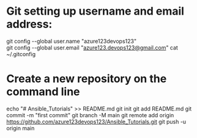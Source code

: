 # Git setting up username and email address:
git config --global user.name "azure123devops123"    
git config --global user.email "azure123.devops123@gmail.com"
cat ~/.gitconfig 

# Create a new repository on the command line
echo "# Ansible_Tutorials" >> README.md
git init
git add README.md
git commit -m "first commit"
git branch -M main
git remote add origin https://github.com/azure123devops123/Ansible_Tutorials.git
git push -u origin main